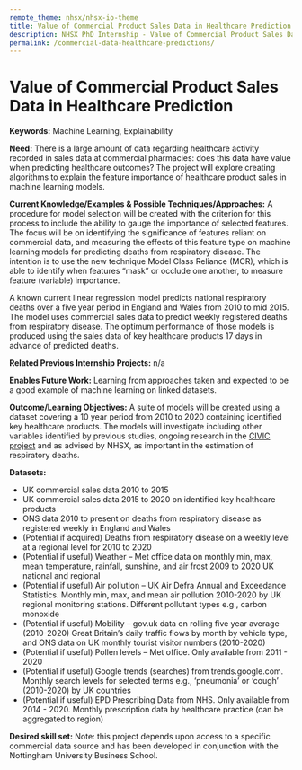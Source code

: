 ```yaml
---
remote_theme: nhsx/nhsx-io-theme
title: Value of Commercial Product Sales Data in Healthcare Prediction
description: NHSX PhD Internship - Value of Commercial Product Sales Data in Healthcare Prediction
permalink: /commercial-data-healthcare-predictions/
---
```


# Value of Commercial Product Sales Data in Healthcare Prediction

**Keywords:**  Machine Learning, Explainability

**Need:**  There is a large amount of data regarding healthcare activity recorded in sales data at commercial pharmacies: does this data have value when predicting healthcare outcomes?  The project will explore creating algorithms to explain the feature importance of healthcare product sales in machine learning models.

**Current Knowledge/Examples & Possible Techniques/Approaches:**  A procedure for model selection will be created with the criterion for this process to include the ability to gauge the importance of selected features. The focus will be on identifying the significance of features reliant on commercial data, and measuring the effects of this feature type on machine learning models for predicting deaths from respiratory disease. The intention is to use the new technique Model Class Reliance (MCR), which is able to identify when features “mask” or occlude one another, to measure feature (variable) importance.

A known current linear regression model predicts national respiratory deaths over a five year period in England and Wales from 2010 to mid 2015. The model uses commercial sales data to predict weekly registered deaths from respiratory disease. The optimum performance of those models is produced using the sales data of key healthcare products 17 days in advance of predicted deaths.

**Related Previous Internship Projects:** n/a

**Enables Future Work:**  Learning from approaches taken and expected to be a good example of machine learning on linked datasets.

**Outcome/Learning Objectives:**   A suite of models will be created using a dataset covering a 10 year period from 2010 to 2020 containing identified key healthcare products.  The models will investigate including other variables identified by previous studies, ongoing research in the [CIVIC project](https://proposals.epi.bristol.ac.uk/?q=node/130323) and as advised by NHSX, as important in the estimation of respiratory deaths.

**Datasets:** 
- UK commercial sales data 2010 to 2015
- UK commercial sales data 2015 to 2020 on identified key healthcare products
- ONS data 2010 to present on deaths from respiratory disease as registered weekly in England and Wales
- (Potential if acquired) Deaths from respiratory disease on a weekly level at a regional level for 2010 to 2020
- (Potential if useful) Weather – Met office data on monthly min, max, mean temperature, rainfall, sunshine, and air frost 2009 to 2020 UK national and regional
- (Potential if useful) Air pollution – UK Air Defra Annual and Exceedance Statistics. Monthly min, max, and mean air pollution 2010-2020 by UK regional monitoring stations. Different pollutant types e.g., carbon monoxide
- (Potential if useful) Mobility – gov.uk data on rolling five year average (2010-2020) Great Britain’s daily traffic flows by month by vehicle type, and ONS data on UK monthly tourist visitor numbers (2010-2020)
- (Potential if useful) Pollen levels – Met office. Only available from 2011 - 2020
- (Potential if useful) Google trends (searches) from trends.google.com. Monthly search levels for selected terms e.g., ‘pneumonia’ or ‘cough’ (2010-2020) by UK countries
- (Potential if useful) EPD Prescribing Data from NHS.  Only available from 2014 - 2020. Monthly prescription data by healthcare practice (can be aggregated to region)

**Desired skill set:**  Note: this project depends upon access to a specific commercial data source and has been developed in conjunction with the Nottingham University Business School.